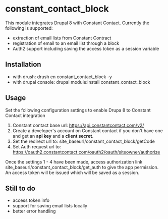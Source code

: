# constant_contact_block

This module integrates Drupal 8 with Constant Contact. Currently the 
following is supported:
* extraction of email lists from Constant Contract
* registration of email to an email list through a block
* Auth2 support including saving the access token as a session 
variable

## Installation

* with drush: drush en constant_contact_block -y
* with drupal console: drupal module:install constant_contact_block

## Usage
Set the following configuration settings to enable Drupa 8 to Constant
Contact integration

1. Constant contact base url: https://api.constantcontact.com/v2/
2. Create a developer's account on Constant contact if you don't 
have one and get an <b>api key</b> and a <b>client secret</b>.
3. Set the redirect url to: site_baseurl/constant_contact_block/getCode
4. Set Auth request url to: https://oauth2.constantcontact.com/oauth2/oauth/siteowner/authorize

Once the settings 1 - 4 have been made, access authorization link
site_baseurl/constant_contact_block/get_auth to give the app permission. An access token
will be issued which will be saved as a session.

## Still to do

* access token info
* support for saving email lists locally
* better error handling
